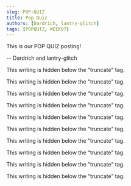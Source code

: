 ```yaml
---
slug: POP-QUIZ
title: Pop Quiz
authors: [Dardrich, lantry-glitch]
tags: [POPQUIZ, WEEK07]
---
```


This is our POP QUIZ posting!

-- Dardrich and lantry-glitch

<!--truncate-->

This writing is hidden below the "truncate" tag.

This writing is hidden below the "truncate" tag.

This writing is hidden below the "truncate" tag.

This writing is hidden below the "truncate" tag.

This writing is hidden below the "truncate" tag.

This writing is hidden below the "truncate" tag.

This writing is hidden below the "truncate" tag.

This writing is hidden below the "truncate" tag.

This writing is hidden below the "truncate" tag.

This writing is hidden below the "truncate" tag.
